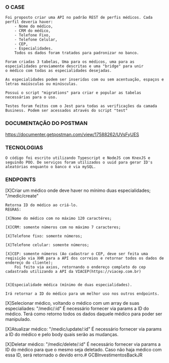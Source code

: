 ### O CASE

    Foi proposto criar uma API no padrão REST de perfis médicos. Cada perfil deveria haver:
        - Nome do médico,
        - CRM do médico,
        - Telefone Fixo,
        - Telefone Celular,
        - CEP,
        - Especialidades.
        Todos os dados foram tratados para padronizar no banco.

    Foram criadas 3 tabelas, Uma para os médicos, uma para as especialidades previamente descritas e uma "bridge" para unir
    o médico com todas as especialidades desejadas.

    As especialidades podem ser inseridas com ou sem acentuação, espaços e letras maiúsculas ou minúsculas.

    Possui o script "migrations" para criar e popular as tabelas necessárias para o uso.
    
    Testes foram feitos com o Jest para todas as verificações da camada Business. Podem ser acessados através do script "test"


### DOCUMENTAÇÃO DO POSTMAN

https://documenter.getpostman.com/view/17588262/UVsFyUES


### TECNOLOGIAS

    O código foi escrito utilizando Typescript e NodeJS com KnexJS e seguindo POO. De serviços foram utilizados o uuid para gerar ID's aleatórias enquanto o banco é via mySQL.

### ENDPOINTS

[X]Criar um médico onde deve haver no mínimo duas especialidades; "/medic/create"

    Retorna ID do médico ao criá-lo.
    REGRAS:
    
    [X]Nome do médico com no máximo 120 caractéres;

    [X]CRM: somente números com no máximo 7 caracteres;

    [X]Telefone fixo: somente números;

    [X]Telefone celular: somente números;

    [X]CEP: somente números (Ao cadastrar o CEP, deve ser feita uma reqisição via XHR para a API dos correios e retornar todos os dados de endereço do cliente);
        Foi feito via axios, retornando o endereço completo do cep cadastrado utilizando a API da VIACEP(https://viacep.com.br)


    [X]Especialidade médica (mínimo de duas especialidades).

    Irá retornar a ID do médico para um melhor uso nos outros endpoints.


[X]Selecionar médico, voltando o médico com um array de suas especialiades: "/medic/:id"
    É necessário fornecer via params a ID do médico. Terá como retorno todos os dados daquele médico para poder ser manipulado.

[X]Atualizar médico: "/medic/update/:id"
    É necessário fornecer via params a ID do médico e pelo body quais serão as mudanças.

[X]Deletar médico: "/medic/delete/:id"
    É necessário fornecer via params a ID do médico para que o mesmo seja deletado. Caso não haja médico com essa ID, será retornado o devido erro.# GCBInvestimentosBackJR
